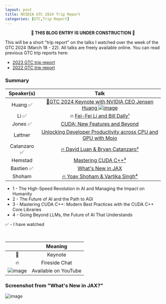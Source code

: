 ```yaml
---
layout: post
title: NVIDIA GTC 2024 Trip Report
categories: [GTC,Trip Report]
---
```


<center><p><b>🚧 THIS BLOG ENTRY IS UNDER CONSTRUCTION 🚧</b></p></center>

This will be a short "trip report" on the talks I watched over the week of the GTC 2024 (March 18 - 22). All talks are freely available online. You can read previous GTC trip reports here:

* [2023 GTC trip report](https://codereport.github.io/GTC2023TripReport/)
* [2022 GTC trip report](https://codereport.github.io/GTC2022TripReport/)

### Summary

| Speaker(s)  |                                                                                                     Talk                                                                                                      |
| :---------: | :-----------------------------------------------------------------------------------------------------------------------------------------------------------------------------------------------------------: |
|  Huang  ✅   | [🌟GTC 2024 Keynote with NVIDIA CEO Jensen Huang ![image](https://user-images.githubusercontent.com/36027403/159814936-5d2289c8-5ac5-4c04-b4b2-22b6f8f4b9a9.png)](https://www.youtube.com/watch?v=Y2F8yisiS6E) |
|    Li ✅     |                             🔥 [Fei-Fei Li and Bill Dally¹](https://register.nvidia.com/flow/nvidia/gtcs24/attendeeportaldigital/page/sessioncatalog/session/1690423197613001jzhz)                             |
|   Jones ✅   |                            [CUDA: New Features and Beyond](https://register.nvidia.com/flow/nvidia/gtcs24/attendeeportaldigital/page/sessioncatalog/session/1696033648682001S1DC)                             |
|   Lattner   |            [Unlocking Developer Productivity across CPU and GPU with Mojo](https://register.nvidia.com/flow/nvidia/gtcs24/attendeeportaldigital/page/sessioncatalog/session/1695673381291001GYwP)             |
| Catanzaro ✅ |                           [🔥 David Luan & Bryan Catanzaro²](https://register.nvidia.com/flow/nvidia/gtcs24/attendeeportaldigital/page/sessioncatalog/session/1706747368510001RGVh)                            |
|   Hemstad   |                                 [Mastering CUDA C++³](https://register.nvidia.com/flow/nvidia/gtcs24/attendeeportaldigital/page/sessioncatalog/session/1695315322330001eIye)                                  |
|  Bastien ✅  |                                  [What's New in JAX](https://register.nvidia.com/flow/nvidia/gtcs24/attendeeportaldigital/page/sessioncatalog/session/1696886819345001AqHd)                                   |
|   Shoham    |                            [🔥 Yoav Shoham & Vartika Singh⁴](https://register.nvidia.com/flow/nvidia/gtcs24/attendeeportaldigital/page/sessioncatalog/session/1709084371927001buHn)                            |

* 1 - The High-Speed Revolution in AI and Managing the Impact on Humanity
* 2 - The Future of AI and the Path to AGI
* 3 - Mastering CUDA C++: Modern Best Practices with the CUDA C++ Core Libraries
* 4 - Going Beyond LLMs, the Future of AI That Understands

✅ - I have watched

<!-- |      Jones       |                              [⭐ How to Write a CUDA Program](https://register.nvidia.com/flow/nvidia/gtcspring2023/attendeeportal/page/sessioncatalog/session/1666205357204001Efly)                              |
|       Buck       |             [Advances in Accelerated Computing for AI & Scientific Computing](https://register.nvidia.com/flow/nvidia/gtcspring2023/attendeeportal/page/sessioncatalog/session/1670537753408001LtOT)             |
|      Jones       |                         [⭐ CUDA: New Features and Beyond (2023)](https://register.nvidia.com/flow/nvidia/gtcspring2023/attendeeportal/page/sessioncatalog/session/1666224659650001N9mU)                          |
| Huang & Suskever | [⭐ Fireside Chat with Ilya Sutskever and Jensen Huang: AI Today and Vision of the Future](https://register.nvidia.com/flow/nvidia/gtcspring2023/attendeeportal/page/sessioncatalog/session/1669748941314001t6Nv) |
|     Lelbach      |                                [C++ Standard Parallelism](https://register.nvidia.com/flow/nvidia/gtcspring2023/attendeeportal/page/sessioncatalog/session/1666644507044001AzeW)                                 | -->

<br>

|                                                                                                                 |       Meaning        |
| :-------------------------------------------------------------------------------------------------------------: | :------------------: |
|                                                        🌟                                                        |       Keynote        |
|                                                        🔥                                                        |    Fireside Chat     |
| ![image](https://user-images.githubusercontent.com/36027403/159814936-5d2289c8-5ac5-4c04-b4b2-22b6f8f4b9a9.png) | Available on YouTube |

### Screenshot from "What's New in JAX?"

![image](https://github.com/codereport/jello/assets/36027403/41dbfd97-0148-49e1-882f-691f58ab43fa)

<!-- 

### [GTC Keynote](https://www.youtube.com/watch?v=DiGB5uAYKAg)

#### Speaker: Jensen Huang, CEO of NVIDIA

![image](https://user-images.githubusercontent.com/36027403/226699501-fc6d9377-3aa8-4ec4-a738-83f9582258c3.png)

### [How to Write a CUDA Program](https://register.nvidia.com/flow/nvidia/gtcspring2023/attendeeportal/page/sessioncatalog/session/1666205357204001Efly)

#### Speaker: Stephen Jones

This was a great talk, especially if you are new to CUDA. It walks you through a building a simple CUDA program in steps:

1. [Downloading CUDA and the CUDA toolkit](https://developer.nvidia.com/cuda-downloads)
2. Writing a "hello world" GPU kernel
3. Determining the number of blocks and threads for your kernel (image below)
   * When in doubt, use a block size of 256
   * Corollary: avoid block sizes smaller than 128 if you can
4. Using [NVIDIA Nsight Systems](https://developer.nvidia.com/nsight-systems) for profiling and analysis

![image](https://user-images.githubusercontent.com/36027403/226651965-66fc82fd-d13b-413f-a214-26177aa98d71.png)

### [⭐ CUDA: New Features and Beyond (2023)](https://register.nvidia.com/flow/nvidia/gtcspring2023/attendeeportal/page/sessioncatalog/session/1666224659650001N9mU)

#### Speaker: Stephen Jones

This is a summary of the latest and greatest things in CUDA and the CUDA ecosystem. Highlights include: 

* Overview of [cuNumeric](https://developer.nvidia.com/cunumeric) and Legate
* Overview of CUTLASS 3.0 and CuTe
* Overview of NVIDIA GPU Computing Tools

and much more!

![image](https://user-images.githubusercontent.com/36027403/226760336-25228af5-4374-4eb3-a9c4-17af5f842019.png)

### [C++ Standard Parallelism](https://register.nvidia.com/flow/nvidia/gtcspring2023/attendeeportal/page/sessioncatalog/session/1666644507044001AzeW)

#### Speaker: [Bryce Adelstein Lelbach](https://twitter.com/blelbach)

This talk is largely the same as Bryce's [GTC 2022 with the same name](https://youtu.be/1wFtONGVRI8). However, it has been updated, as shown by the slide below. ⬇️

![image](https://user-images.githubusercontent.com/36027403/228353941-d8663b87-af0c-4a1d-9dfd-c670ceafef2d.png) -->

